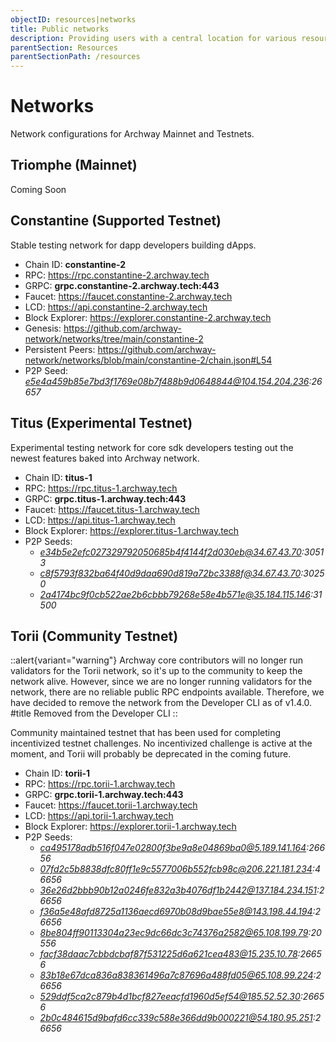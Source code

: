 ```yaml
---
objectID: resources|networks
title: Public networks
description: Providing users with a central location for various resources to help with connecting and interacting with the networks within the Archway ecosystem
parentSection: Resources
parentSectionPath: /resources
---
```


# Networks

Network configurations for Archway Mainnet and Testnets.

## Triomphe (Mainnet)

Coming Soon 

## Constantine (Supported Testnet)

Stable testing network for dapp developers building dApps.

- Chain ID: **constantine-2**
- RPC: https://rpc.constantine-2.archway.tech
- GRPC: **grpc.constantine-2.archway.tech:443**
- Faucet: https://faucet.constantine-2.archway.tech
- LCD: https://api.constantine-2.archway.tech
- Block Explorer: https://explorer.constantine-2.archway.tech
- Genesis: https://github.com/archway-network/networks/tree/main/constantine-2
- Persistent Peers: https://github.com/archway-network/networks/blob/main/constantine-2/chain.json#L54
- P2P Seed: *e5e4a459b85e7bd3f1769e08b7f488b9d0648844@104.154.204.236:26657*


## Titus (Experimental Testnet)

Experimental testing network for core sdk developers testing out the newest features baked into Archway network.

- Chain ID: **titus-1**
- RPC: https://rpc.titus-1.archway.tech
- GRPC: **grpc.titus-1.archway.tech:443**
- Faucet: https://faucet.titus-1.archway.tech
- LCD: https://api.titus-1.archway.tech
- Block Explorer: https://explorer.titus-1.archway.tech
- P2P Seeds:
    - *e34b5e2efc027329792050685b4f4144f2d030eb@34.67.43.70:30513*
    - *c8f5793f832ba64f40d9daa690d819a72bc3388f@34.67.43.70:30250*
    - *2a4174bc9f0cb522ae2b6cbbb79268e58e4b571e@35.184.115.146:31500*


## Torii (Community Testnet)

::alert{variant="warning"}
Archway core contributors will no longer run validators for the Torii network, so it's up to the community to keep the network alive. However, since we are no longer running validators for the network, there are no reliable public RPC endpoints available. Therefore, we have decided to remove the network from the Developer CLI as of v1.4.0.
#title
Removed from the Developer CLI
::

Community maintained testnet that has been used for completing incentivized testnet challenges. No incentivized challenge is active at the moment, and Torii will probably be deprecated in the coming future.

- Chain ID: **torii-1**
- RPC: https://rpc.torii-1.archway.tech
- GRPC: **grpc.torii-1.archway.tech:443**
- Faucet: https://faucet.torii-1.archway.tech
- LCD: https://api.torii-1.archway.tech
- Block Explorer: https://explorer.torii-1.archway.tech
- P2P Seeds: 
    - *ca495178adb516f047e02800f3be9a8e04869ba0@5.189.141.164:26656*
    - *07fd2c5b8838dfc80ff1e9c5577006b552fcb98c@206.221.181.234:46656*
    - *36e26d2bbb90b12a0246fe832a3b4076df1b2442@137.184.234.151:26656*
    - *f36a5e48afd8725a1136aecd6970b08d9bae55e8@143.198.44.194:26656*
    - *8be804ff90113304a23ec9dc66dc3c74376a2582@65.108.199.79:20556*
    - *facf38daac7cbbdcbaf87f531225d6a621cea483@15.235.10.78:26656*
    - *83b18e67dca836a838361496a7c87696a488fd05@65.108.99.224:26656*
    - *529ddf5ca2c879b4d1bcf827eeacfd1960d5ef54@185.52.52.30:26656*
    - *2b0c484615d9bafd6cc339c588e366dd9b000221@54.180.95.251:26656*
